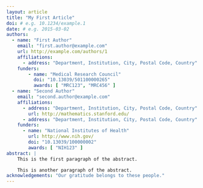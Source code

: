 ```yaml
---
layout: article
title: "My First Article"
doi: # e.g. 10.1234/example.1
date: # e.g. 2015-03-02
authors:
  - name: "First Author"
    email: "first.author@example.com"
    url: http://example.com/authors/1
    affiliations:
      - address: "Department, Institution, City, Postal Code, Country"
    funders:
        - name: "Medical Research Council"
          doi: "10.13039/501100000265"
          awards: [ "MRC123", "MRC456" ]
  - name: "Second Author"
    email: "second.author@example.com"
    affiliations:
      - address: "Department, Institution, City, Postal Code, Country"
        url: http://mathematics.stanford.edu/
      - address: "Department, Institution, City, Postal Code, Country"
    funders:
      - name: "National Institutes of Health"
        url: http://www.nih.gov/
        doi: "10.13039/100000002"
        awards: [ "NIH123" ]
abstract: |
    This is the first paragraph of the abstract.

    This is another paragraph of the abstract.
acknowledgements: "Our gratitude belongs to these people."
---
```

